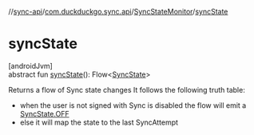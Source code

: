 //[sync-api](../../../index.md)/[com.duckduckgo.sync.api](../index.md)/[SyncStateMonitor](index.md)/[syncState](sync-state.md)

# syncState

[androidJvm]\
abstract fun [syncState](sync-state.md)(): Flow&lt;[SyncState](../-sync-state/index.md)&gt;

Returns a flow of Sync state changes It follows the following truth table:

- 
   when the user is not signed with Sync is disabled the flow will emit a [SyncState.OFF](../-sync-state/-o-f-f/index.md)
- 
   else it will map the state to the last SyncAttempt
